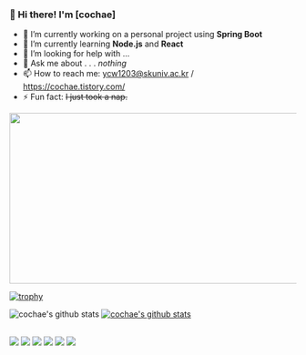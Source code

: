 ### 👋 Hi there! I'm [cochae]

- 🔭 I’m currently working on a personal project using **Spring Boot**
- 🌱 I’m currently learning **Node.js** and **React**
- 🤔 I’m looking for help with ...
- 💬 Ask me about . . . *nothing*
- 📫 How to reach me: ycw1203@skuniv.ac.kr / https://cochae.tistory.com/
- ⚡ Fun fact: ~~I just took a nap.~~

<a href="https://www.gitanimals.org/en_US?utm_medium=image&utm_source=cochae&utm_content=farm">
<img
  src="https://render.gitanimals.org/farms/cochae"
  width="600"
  height="300"
/>
</a>

[![trophy](https://github-profile-trophy.vercel.app/?username=cochae)](https://github.com/ryo-ma/github-profile-trophy)

![cochae's github stats](https://github-readme-stats.vercel.app/api?username=cochae&show_icons=true)
[![cochae's github stats](https://github-readme-stats.vercel.app/api/top-langs/?username=cochae&show_icons=true&hide_border=true&title_color=004386&icon_color=004386&layout=compact)](https://github.com/cochae)

<br>
<img src="https://img.shields.io/badge/Spring-6DB33F?style=for-the-badge&logo=Spring&logoColor=white">
<img src="https://img.shields.io/badge/java-007396?style=for-the-badge&logo=java&logoColor=white">
<img src="https://img.shields.io/badge/html5-E34F26?style=for-the-badge&logo=html5&logoColor=white">
<img src="https://img.shields.io/badge/mysql-4479A1?style=for-the-badge&logo=mysql&logoColor=white">
<img src="https://img.shields.io/badge/github-181717?style=for-the-badge&logo=github&logoColor=white">
<img src="https://img.shields.io/badge/gradle-02303A?style=for-the-badge&logo=gradle&logoColor=white">


